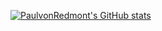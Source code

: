 [![PaulvonRedmont's GitHub stats](https://github-readme-stats.vercel.app/api?username=PaulvonRedmont)](https://github.com/PaulvonRedmont/github-readme-stats)
